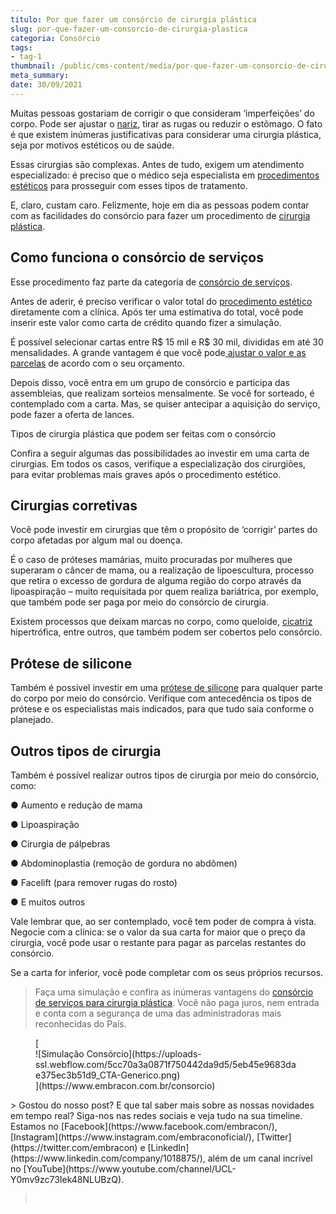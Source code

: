 ```yaml
---
titulo: Por que fazer um consórcio de cirurgia plástica
slug: por-que-fazer-um-consorcio-de-cirurgia-plastica
categoria: Consórcio
tags:
- tag-1
thumbnail: /public/cms-content/media/por-que-fazer-um-consorcio-de-cirurgia-plastica.png
meta_summary: 
date: 30/09/2021
---
```

Muitas pessoas gostariam de corrigir o que consideram ‘imperfeições’ do corpo. Pode ser ajustar o [nariz](https://www.embracon.com.br/blog/6-coisas-sobre-a-rinoplastia), tirar as rugas ou reduzir o estômago. O fato é que existem inúmeras justificativas para considerar uma cirurgia plástica, seja por motivos estéticos ou de saúde.

Essas cirurgias são complexas. Antes de tudo, exigem um atendimento especializado: é preciso que o médico seja especialista em [procedimentos estéticos](https://www.embracon.com.br/blog/procedimentos-esteticos-para-emagrecer-quais-sao-os-melhores) para prosseguir com esses tipos de tratamento.

E, claro, custam caro. Felizmente, hoje em dia as pessoas podem contar com as facilidades do consórcio para fazer um procedimento de [cirurgia plástica](https://www.embracon.com.br/blog/quando-a-cirurgia-plastica-e-a-melhor-opcao).

Como funciona o consórcio de serviços
-------------------------------------

Esse procedimento faz parte da categoria de [consórcio de serviços](https://www.embracon.com.br/blog/conheca-os-principais-consorcios-de-servicos-embracon).

Antes de aderir, é preciso verificar o valor total do [procedimento estético](https://www.embracon.com.br/blog/procedimentos-esteticos-para-emagrecer-quais-sao-os-melhores) diretamente com a clínica. Após ter uma estimativa do total, você pode inserir este valor como carta de crédito quando fizer a simulação.

É possível selecionar cartas entre R$ 15 mil e R$ 30 mil, divididas em até 30 mensalidades. A grande vantagem é que você pode[ ajustar o valor e as parcelas](https://www.embracon.com.br/blog/como-calcular-as-parcelas-no-consorcio) de acordo com o seu orçamento.

Depois disso, você entra em um grupo de consórcio e participa das assembleias, que realizam sorteios mensalmente. Se você for sorteado, é contemplado com a carta. Mas, se quiser antecipar a aquisição do serviço, pode fazer a oferta de lances.

Tipos de cirurgia plástica que podem ser feitas com o consórcio

Confira a seguir algumas das possibilidades ao investir em uma carta de cirurgias. Em todos os casos, verifique a especialização dos cirurgiões, para evitar problemas mais graves após o procedimento estético.

Cirurgias corretivas
--------------------

Você pode investir em cirurgias que têm o propósito de ‘corrigir’ partes do corpo afetadas por algum mal ou doença.

É o caso de próteses mamárias, muito procuradas por mulheres que superaram o câncer de mama, ou a realização de lipoescultura, processo que retira o excesso de gordura de alguma região do corpo através da lipoaspiração – muito requisitada por quem realiza bariátrica, por exemplo, que também pode ser paga por meio do consórcio de cirurgia.

Existem processos que deixam marcas no corpo, como queloide, [cicatriz](https://www.embracon.com.br/blog/como-funciona-a-cirurgia-de-correcao-de-cicatriz-entenda-aqui) hipertrófica, entre outros, que também podem ser cobertos pelo consórcio.

Prótese de silicone
-------------------

Também é possível investir em uma [prótese de silicone](https://www.embracon.com.br/blog/quais-sao-os-tipos-e-como-escolher-uma-protese-de-silicone) para qualquer parte do corpo por meio do consórcio. Verifique com antecedência os tipos de prótese e os especialistas mais indicados, para que tudo saia conforme o planejado.

Outros tipos de cirurgia
------------------------

Também é possível realizar outros tipos de cirurgia por meio do consórcio, como:

● Aumento e redução de mama

● Lipoaspiração

● Cirurgia de pálpebras

● Abdominoplastia (remoção de gordura no abdômen)

● Facelift (para remover rugas do rosto)

● E muitos outros

Vale lembrar que, ao ser contemplado, você tem poder de compra à vista. Negocie com a clínica: se o valor da sua carta for maior que o preço da cirurgia, você pode usar o restante para pagar as parcelas restantes do consórcio.

Se a carta for inferior, você pode completar com os seus próprios recursos.

> Faça uma simulação e confira as inúmeras vantagens do [consórcio de serviços para cirurgia plástica](https://www.embracon.com.br/consorcio-servicos). Você não paga juros, nem entrada e conta com a segurança de uma das administradoras mais reconhecidas do País.

<figure class="w-richtext-figure-type-image w-richtext-align-center">[<div>![Simulação Consórcio](https://uploads-ssl.webflow.com/5cc70a3a0871f750442da9d5/5eb45e9683dae375ec3b51d9_CTA-Generico.png)</div>](https://www.embracon.com.br/consorcio)</figure>> Gostou do nosso post? E que tal saber mais sobre as nossas novidades em tempo real? Siga-nos nas redes sociais e veja tudo na sua timeline. Estamos no [Facebook](https://www.facebook.com/embracon/), [Instagram](https://www.instagram.com/embraconoficial/), [Twitter](https://twitter.com/embracon) e [LinkedIn](https://www.linkedin.com/company/1018875/), além de um canal incrível no [YouTube](https://www.youtube.com/channel/UCL-Y0mv9zc73Iek48NLUBzQ).

> ‍

‍
